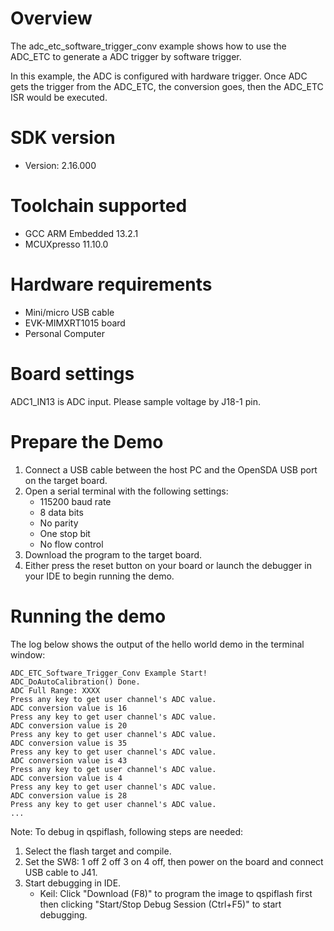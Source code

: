 Overview
========

The adc_etc_software_trigger_conv example shows how to use the ADC_ETC to generate a ADC trigger by software trigger.

In this example, the ADC is configured with hardware trigger. Once ADC gets the trigger from the ADC_ETC, the conversion goes,
then the ADC_ETC ISR would be executed.

SDK version
===========
- Version: 2.16.000

Toolchain supported
===================
- GCC ARM Embedded  13.2.1
- MCUXpresso  11.10.0

Hardware requirements
=====================
- Mini/micro USB cable
- EVK-MIMXRT1015 board
- Personal Computer

Board settings
==============
ADC1_IN13 is ADC input. Please sample voltage by J18-1 pin.

Prepare the Demo
================
1.  Connect a USB cable between the host PC and the OpenSDA USB port on the target board. 
2.  Open a serial terminal with the following settings:
    - 115200 baud rate
    - 8 data bits
    - No parity
    - One stop bit
    - No flow control
3.  Download the program to the target board.
4.  Either press the reset button on your board or launch the debugger in your IDE to begin running the demo.

Running the demo
================
The log below shows the output of the hello world demo in the terminal window:
~~~~~~~~~~~~~~~~~~~~~~~~~~~~~~~~~~~
ADC_ETC_Software_Trigger_Conv Example Start!
ADC_DoAutoCalibration() Done.
ADC Full Range: XXXX
Press any key to get user channel's ADC value.
ADC conversion value is 16
Press any key to get user channel's ADC value.
ADC conversion value is 20
Press any key to get user channel's ADC value.
ADC conversion value is 35
Press any key to get user channel's ADC value.
ADC conversion value is 43
Press any key to get user channel's ADC value.
ADC conversion value is 4
Press any key to get user channel's ADC value.
ADC conversion value is 28
Press any key to get user channel's ADC value.
...
~~~~~~~~~~~~~~~~~~~~~~~~~~~~~~~~~~~



Note:
To debug in qspiflash, following steps are needed:
1. Select the flash target and compile.
3. Set the SW8: 1 off 2 off 3 on 4 off, then power on the board and connect USB cable to J41.
4. Start debugging in IDE.
   - Keil: Click "Download (F8)" to program the image to qspiflash first then clicking "Start/Stop Debug Session (Ctrl+F5)" to start debugging.
